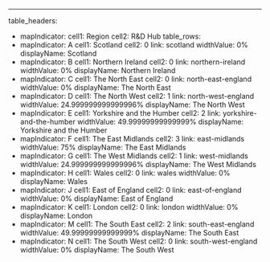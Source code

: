 ---
table_headers:
 - mapIndicator:
   cell1: Region
   cell2: R&D Hub
table_rows:
 - mapIndicator: A
   cell1: Scotland
   cell2: 0
   link: scotland
   widthValue: 0%
   displayName: Scotland
 - mapIndicator: B
   cell1: Northern Ireland
   cell2: 0
   link: northern-ireland
   widthValue: 0%
   displayName: Northern Ireland
 - mapIndicator: C
   cell1: The North East
   cell2: 0
   link: north-east-england
   widthValue: 0%
   displayName: The North East
 - mapIndicator: D
   cell1: The North West
   cell2: 1
   link: north-west-england
   widthValue: 24.999999999999996%
   displayName: The North West
 - mapIndicator: E
   cell1: Yorkshire and the Humber
   cell2: 2
   link: yorkshire-and-the-humber
   widthValue: 49.99999999999999%
   displayName: Yorkshire and the Humber
 - mapIndicator: F
   cell1: The East Midlands
   cell2: 3
   link: east-midlands
   widthValue: 75%
   displayName: The East Midlands
 - mapIndicator: G
   cell1: The West Midlands
   cell2: 1
   link: west-midlands
   widthValue: 24.999999999999996%
   displayName: The West Midlands
 - mapIndicator: H
   cell1: Wales
   cell2: 0
   link: wales
   widthValue: 0%
   displayName: Wales
 - mapIndicator: J
   cell1: East of England
   cell2: 0
   link: east-of-england
   widthValue: 0%
   displayName: East of England
 - mapIndicator: K
   cell1: London
   cell2: 0
   link: london
   widthValue: 0%
   displayName: London
 - mapIndicator: M
   cell1: The South East
   cell2: 2
   link: south-east-england
   widthValue: 49.99999999999999%
   displayName: The South East
 - mapIndicator: N
   cell1: The South West
   cell2: 0
   link: south-west-england
   widthValue: 0%
   displayName: The South West
